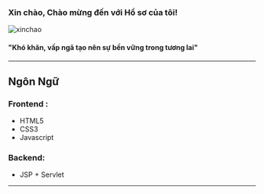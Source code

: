 ###                                                   Xin chào, Chào mừng đến với Hồ sơ của tôi! 

![xinchao](https://user-images.githubusercontent.com/90835621/146675973-20c426b6-8fb6-4d1d-a47c-6639746101ba.gif)

 #### "Khó khăn, vấp ngã tạo nên sự bền vững trong tương lai"
  ___

## Ngôn Ngữ
### Frontend :
   - HTML5
   - CSS3
   - Javascript
### Backend:
   - JSP + Servlet
   ___
	
